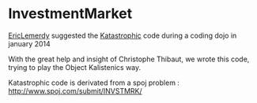 InvestmentMarket
================
[EricLemerdy](http://github.com/ericlemerdy) suggested the [Katastrophic](https://github.com/ericlemerdy/katastrophic) code during a coding dojo in january 2014

With the great help and insight of Christophe Thibaut, we wrote this code, trying to play the Object Kalistenics way.

Katastrophic code is derivated from a spoj problem : http://www.spoj.com/submit/INVSTMRK/